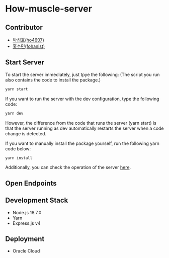 # How-muscle-server

## Contributor
- [박성호(ho4607)](https://github.com/ho4607)
- [홍수민(fohanist)](https://github.com/fohanist)

## Start Server
To start the server immediately, just tpye the following:
(The script you run also contains the code to install the package.)
```bash
yarn start
```
If you want to run the server with the dev configuration, type the following code:
```bash
yarn dev
```
However, the difference from the code that runs the server (yarn start) is that the server running as dev automatically
restarts the server when a code change is detected.

If you want to manually install the package yourself, 
run the following yarn code below:
```bash
yarn install
```
Additionally, you can check the operation of the server [here](/ho4607/how-muscle-server/package.json).

## Open Endpoints


## Development Stack
- Node.js 18.7.0
- Yarn
- Express.js v4

## Deployment
- Oracle Cloud
